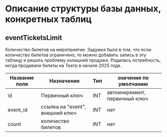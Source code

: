 # Описание структуры базы данных, конкретных таблиц

## eventTicketsLimit
Количество билетов на мероприятие. Задумка была в том, что если количество билетов ограничено, то можно добавить запись в эту таблицу и решить проблему излишней продажи. Родилась потребность, когда продавали билеты на Театр в начале 2025 года.

|Название поля|Назначение|Тип|значение по умолчанию|
|---|---|---|---|
|id|Первичный ключ|INT|автоинкремент, первичный ключ|
|event_id|ссылка на "event", внешний ключ|INT|нет|
|count|количество билетов|INT|нет|
